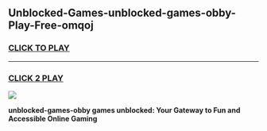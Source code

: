 
## Unblocked-Games-unblocked-games-obby-Play-Free-omqoj
<h3>
<a href="https://premium76.site?title=unblocked-games-obby&ref=18A1">CLICK TO PLAY</a></h3>
<hr>

<h3>
<a href="https://premium76.site?title=unblocked-games-obby&ref=18A1">CLICK 2 PLAY</a>
  
</h3>

<a href="https://premium76.site?title=unblocked-games-obby&ref=18A1"><img src="https://clearcache.store/games.png"></a>


**unblocked-games-obby games unblocked: Your Gateway to Fun and Accessible Online Gaming**
